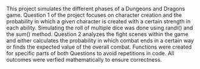 This project simulates the different phases of a Dungeons and
Dragons game. Question 1 of the project focuses on character creation
and the probability in which a given character is created with a certain
strength in each ability. Simulating the roll of multiple dice was done using
randi() and the sum() method. Question 2 analyzes the fight scenes within
the game and either calculates the probability in which combat ends in a certain
way or finds the expected value of the overall combat. Functions were created
for specific parts of both Questions to avoid repetitions in code. All outcomes
were verfied mathematically to ensure correctness.
